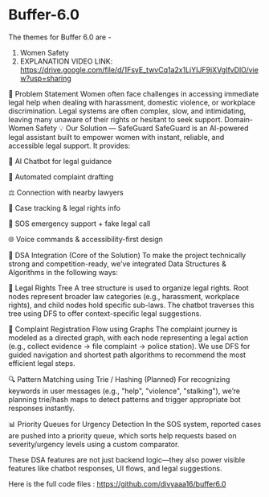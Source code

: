 # Buffer-6.0

The themes for Buffer 6.0 are -


1. Women Safety
 2. EXPLANATION VIDEO LINK: https://drive.google.com/file/d/1FsyE_twvCq1a2x1LjYIJF9jXVgIfvDlO/view?usp=sharing

🚨 Problem Statement Women often face challenges in accessing immediate legal help when dealing with harassment, domestic violence, or workplace discrimination. Legal systems are often complex, slow, and intimidating, leaving many unaware of their rights or hesitant to seek support.
Domain-Women Safety 
💡 Our Solution — SafeGuard SafeGuard is an AI-powered legal assistant built to empower women with instant, reliable, and accessible legal support. It provides:

🧠 AI Chatbot for legal guidance

📝 Automated complaint drafting

⚖ Connection with nearby lawyers

📍 Case tracking & legal rights info

🚨 SOS emergency support + fake legal call

🌐 Voice commands & accessibility-first design

🔧 DSA Integration (Core of the Solution) To make the project technically strong and competition-ready, we’ve integrated Data Structures & Algorithms in the following ways:

🌳 Legal Rights Tree A tree structure is used to organize legal rights. Root nodes represent broader law categories (e.g., harassment, workplace rights), and child nodes hold specific sub-laws. The chatbot traverses this tree using DFS to offer context-specific legal suggestions.

🔗 Complaint Registration Flow using Graphs The complaint journey is modeled as a directed graph, with each node representing a legal action (e.g., collect evidence → file complaint → police station). We use DFS for guided navigation and shortest path algorithms to recommend the most efficient legal steps.

🔍 Pattern Matching using Trie / Hashing (Planned) For recognizing keywords in user messages (e.g., "help", "violence", "stalking"), we’re planning trie/hash maps to detect patterns and trigger appropriate bot responses instantly.

📊 Priority Queues for Urgency Detection In the SOS system, reported cases are pushed into a priority queue, which sorts help requests based on severity/urgency levels using a custom comparator.

These DSA features are not just backend logic—they also power visible features like chatbot responses, UI flows, and legal suggestions.


Here is the full code files :
https://github.com/divyaaa16/buffer6.0
